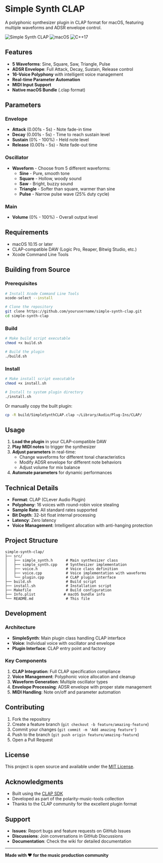 # Simple Synth CLAP

A polyphonic synthesizer plugin in CLAP format for macOS, featuring multiple waveforms and ADSR envelope control.

![Simple Synth CLAP](https://img.shields.io/badge/CLAP-Plugin-blue) ![macOS](https://img.shields.io/badge/macOS-Compatible-green) ![C++17](https://img.shields.io/badge/C%2B%2B-17-orange)

## Features

- **5 Waveforms**: Sine, Square, Saw, Triangle, Pulse
- **ADSR Envelope**: Full Attack, Decay, Sustain, Release control
- **16-Voice Polyphony** with intelligent voice management
- **Real-time Parameter Automation**
- **MIDI Input Support**
- **Native macOS Bundle** (.clap format)

## Parameters

### Envelope
- **Attack** (0.001s - 5s) - Note fade-in time
- **Decay** (0.001s - 5s) - Time to reach sustain level
- **Sustain** (0% - 100%) - Held note level
- **Release** (0.001s - 5s) - Note fade-out time

### Oscillator
- **Waveform** - Choose from 5 different waveforms:
  - **Sine** - Pure, smooth tone
  - **Square** - Hollow, woody sound
  - **Saw** - Bright, buzzy sound
  - **Triangle** - Softer than square, warmer than sine
  - **Pulse** - Narrow pulse wave (25% duty cycle)

### Main
- **Volume** (0% - 100%) - Overall output level

## Requirements

- macOS 10.15 or later
- CLAP-compatible DAW (Logic Pro, Reaper, Bitwig Studio, etc.)
- Xcode Command Line Tools

## Building from Source

### Prerequisites

```bash
# Install Xcode Command Line Tools
xcode-select --install

# Clone the repository
git clone https://github.com/yourusername/simple-synth-clap.git
cd simple-synth-clap
```

### Build

```bash
# Make build script executable
chmod +x build.sh

# Build the plugin
./build.sh
```

### Install

```bash
# Make install script executable
chmod +x install.sh

# Install to system plugin directory
./install.sh
```

Or manually copy the built plugin:
```bash
cp -R build/SimpleSynthCLAP.clap ~/Library/Audio/Plug-Ins/CLAP/
```

## Usage

1. **Load the plugin** in your CLAP-compatible DAW
2. **Play MIDI notes** to trigger the synthesizer
3. **Adjust parameters** in real-time:
   - Change waveforms for different tonal characteristics
   - Modify ADSR envelope for different note behaviors
   - Adjust volume for mix balance
4. **Automate parameters** for dynamic performances

## Technical Details

- **Format**: CLAP (CLever Audio Plugin)
- **Polyphony**: 16 voices with round-robin voice stealing
- **Sample Rate**: All standard rates supported
- **Bit Depth**: 32-bit float internal processing
- **Latency**: Zero latency
- **Voice Management**: Intelligent allocation with anti-hanging protection

## Project Structure

```
simple-synth-clap/
├── src/
│   ├── simple_synth.h      # Main synthesizer class
│   ├── simple_synth.cpp    # Synthesizer implementation
│   ├── voice.h             # Voice class definition
│   ├── voice.cpp           # Voice implementation with waveforms
│   └── plugin.cpp          # CLAP plugin interface
├── build.sh                # Build script
├── install.sh              # Installation script
├── Makefile                # Build configuration
├── Info.plist             # macOS bundle info
└── README.md               # This file
```

## Development

### Architecture

- **SimpleSynth**: Main plugin class handling CLAP interface
- **Voice**: Individual voice with oscillator and envelope
- **Plugin Interface**: CLAP entry point and factory

### Key Components

1. **CLAP Integration**: Full CLAP specification compliance
2. **Voice Management**: Polyphonic voice allocation and cleanup
3. **Waveform Generation**: Multiple oscillator types
4. **Envelope Processing**: ADSR envelope with proper state management
5. **MIDI Handling**: Note on/off and parameter automation

## Contributing

1. Fork the repository
2. Create a feature branch (`git checkout -b feature/amazing-feature`)
3. Commit your changes (`git commit -m 'Add amazing feature'`)
4. Push to the branch (`git push origin feature/amazing-feature`)
5. Open a Pull Request

## License

This project is open source and available under the [MIT License](LICENSE).

## Acknowledgments

- Built using the [CLAP SDK](https://github.com/free-audio/clap)
- Developed as part of the polarity-music-tools collection
- Thanks to the CLAP community for the excellent plugin format

## Support

- **Issues**: Report bugs and feature requests on GitHub Issues
- **Discussions**: Join conversations in GitHub Discussions
- **Documentation**: Check the wiki for detailed documentation

---

**Made with ❤️ for the music production community**